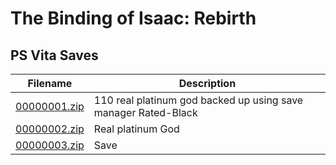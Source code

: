 # The Binding of Isaac: Rebirth

## PS Vita Saves

| Filename | Description |
|----------|-------------|
| [00000001.zip](00000001.zip) | 110 real platinum god backed up using save manager  Rated-Black  |
| [00000002.zip](00000002.zip) | Real platinum God  |
| [00000003.zip](00000003.zip) | Save  |
